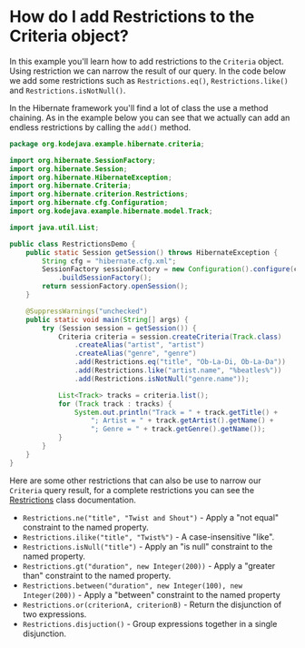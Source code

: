 # How do I add Restrictions to the Criteria object?

In this example you'll learn how to add restrictions to the `Criteria` object. Using restriction we can narrow the result of our query. In the code below we add some restrictions such as `Restrictions.eq()`, `Restrictions.like()` and `Restrictions.isNotNull()`.

In the Hibernate framework you'll find a lot of class the use a method chaining. As in the example below you can see that we actually can add an endless restrictions by calling the `add()` method.

```java
package org.kodejava.example.hibernate.criteria;

import org.hibernate.SessionFactory;
import org.hibernate.Session;
import org.hibernate.HibernateException;
import org.hibernate.Criteria;
import org.hibernate.criterion.Restrictions;
import org.hibernate.cfg.Configuration;
import org.kodejava.example.hibernate.model.Track;

import java.util.List;

public class RestrictionsDemo {
    public static Session getSession() throws HibernateException {
        String cfg = "hibernate.cfg.xml";
        SessionFactory sessionFactory = new Configuration().configure(cfg)
            .buildSessionFactory();
        return sessionFactory.openSession();
    }

    @SuppressWarnings("unchecked")
    public static void main(String[] args) {
        try (Session session = getSession()) {
            Criteria criteria = session.createCriteria(Track.class)
                .createAlias("artist", "artist")
                .createAlias("genre", "genre")
                .add(Restrictions.eq("title", "Ob-La-Di, Ob-La-Da"))
                .add(Restrictions.like("artist.name", "%beatles%"))
                .add(Restrictions.isNotNull("genre.name"));

            List<Track> tracks = criteria.list();
            for (Track track : tracks) {
                System.out.println("Track = " + track.getTitle() +
                    "; Artist = " + track.getArtist().getName() +
                    "; Genre = " + track.getGenre().getName());
            }
        }
    }
}
```

Here are some other restrictions that can also be use to narrow our `Criteria` query result, for a complete restrictions you can see the [Restrictions](https://docs.jboss.org/hibernate/orm/5.4/javadocs/org/hibernate/criterion/Restrictions.html) class documentation.

* `Restrictions.ne("title", "Twist and Shout")` - Apply a "not equal" constraint to the named property.
* `Restrictions.ilike("title", "Twist%")` - A case-insensitive "like".
* `Restrictions.isNull("title")` - Apply an "is null" constraint to the named property.
* `Restrictions.gt("duration", new Integer(200))` - Apply a "greater than" constraint to the named property.
* `Restrictions.between("duration", new Integer(100), new Integer(200))` - Apply a "between" constraint to the named property
* `Restrictions.or(criterionA, criterionB)` - Return the disjunction of two expressions.
* `Restrictions.disjuction()` - Group expressions together in a single disjunction.
